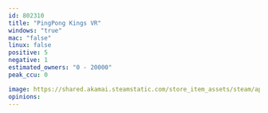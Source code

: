 ```yaml
---
id: 802310
title: "PingPong Kings VR"
windows: "true"
mac: "false"
linux: false
positive: 5
negative: 1
estimated_owners: "0 - 20000"
peak_ccu: 0

image: https://shared.akamai.steamstatic.com/store_item_assets/steam/apps/802310/header.jpg?t=1729217641
opinions:
---
```

